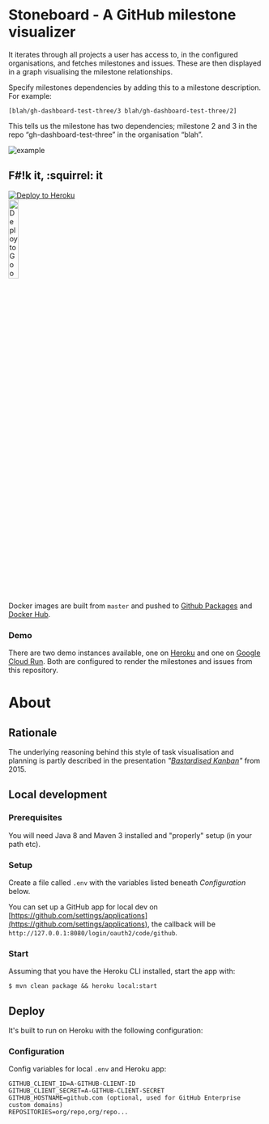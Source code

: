 # Stoneboard - A GitHub milestone visualizer

It iterates through all projects a user has access to, in the configured organisations, and fetches milestones and issues. These are then displayed in a graph visualising the milestone relationships.

Specify milestones dependencies by adding this to a milestone description. For example:

`[blah/gh-dashboard-test-three/3 blah/gh-dashboard-test-three/2]`

This tells us the milestone has two dependencies; milestone 2 and 3 in the repo “gh-dashboard-test-three” in the organisation “blah”.

![example](stoneboard-example.png)

## F#!k it, :squirrel: it

<a href="https://heroku.com/deploy"><img src="https://www.herokucdn.com/deploy/button.svg" alt="Deploy to Heroku"></a>
<br/>
<a href="https://deploy.cloud.run"><img src="https://deploy.cloud.run/button.svg" width="20%" height="auto" alt="Deploy to Google Cloud Run"></a>

Docker images are built from `master` and pushed to [Github Packages](https://github.com/plan3/stoneboard/packages/189650) and [Docker Hub](https://hub.docker.com/r/martengustafson/stoneboard).

### Demo

There are two demo instances available, one on [Heroku](https://stoneboard.herokuapp.com/) and one on [Google Cloud Run](https://stoneboard-jh667k4lfa-lz.a.run.app/).
Both are configured to render the milestones and issues from this repository.

# About

## Rationale

The underlying reasoning behind this style of task visualisation and planning is partly described in the presentation _"[Bastardised Kanban](https://speakerdeck.com/chids/bastardised-kanban)"_ from 2015.

## Local development

### Prerequisites

You will need Java 8 and Maven 3 installed and "properly" setup (in your path etc).

### Setup

Create a file called `.env` with the variables listed beneath _Configuration_ below.

You can set up a GitHub app for local dev on [https://github.com/settings/applications](https://github.com/settings/applications),
the callback will be `http://127.0.0.1:8080/login/oauth2/code/github`.

### Start

Assuming that you have the Heroku CLI installed, start the app with:

    $ mvn clean package && heroku local:start

## Deploy

It's built to run on Heroku with the following configuration:

### Configuration

Config variables for local `.env` and Heroku app:

```
GITHUB_CLIENT_ID=A-GITHUB-CLIENT-ID
GITHUB_CLIENT_SECRET=A-GITHUB-CLIENT-SECRET
GITHUB_HOSTNAME=github.com (optional, used for GitHub Enterprise custom domains)
REPOSITORIES=org/repo,org/repo...
```
